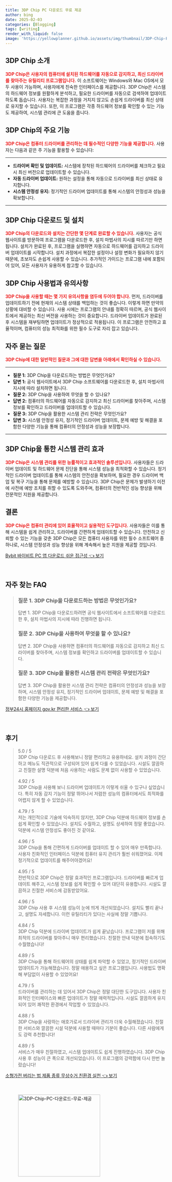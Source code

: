 ```yaml
---
title: 3DP Chip PC 다운로드 무료 제공
author: bing
date: 2025-02-03
categories: [Blogging]
tags: [writing]
render_with_liquid: false
image: 'https://yellowplanner.github.io/assets/img/thumbnail/3DP-Chip-PC-다운로드-무료-제공.webp'
---
```



<h2 id='3DP_Chip_소개'>3DP Chip 소개</h2>

<p><b><span style="color: #ee2323;">3DP Chip은 사용자의 컴퓨터에 설치된 하드웨어를 자동으로 감지하고, 최신 드라이버를 찾아주는 유틸리티 프로그램입니다.</span></b> 이 소프트웨어는 Windows와 Mac OS에서 모두 사용이 가능하며, 사용자에게 친숙한 인터페이스를 제공합니다. 3DP Chip은 시스템의 하드웨어 정보를 원활하게 분석하고, 필요한 드라이버를 자동으로 검색하여 업데이트하도록 돕습니다. 사용자는 복잡한 과정을 거치지 않고도 손쉽게 드라이버를 최신 상태로 유지할 수 있습니다. 또한, 이 프로그램은 각종 하드웨어 정보를 확인할 수 있는 기능도 제공하여, 시스템 관리에 큰 도움을 줍니다.</p>

<h2 id='3DP_Chip_기능'>3DP Chip의 주요 기능</h2>

<p><b><span style="color: #ee2323;">3DP Chip은 컴퓨터 드라이버를 관리하는 데 필수적인 다양한 기능을 제공합니다.</span></b> 사용자는 다음과 같은 주 기능을 활용할 수 있습니다:</p>

<hr />

<ul>
    <li><b>드라이버 확인 및 업데이트:</b> 시스템에 장착된 하드웨어의 드라이버를 체크하고 필요 시 최신 버전으로 업데이트할 수 있습니다.</li>
    <li><b>자동 드라이버 업데이트:</b> 원하는 설정을 통해 자동으로 드라이버를 최신 상태로 유지합니다.</li>
    <li><b>시스템 안정성 유지:</b> 정기적인 드라이버 업데이트를 통해 시스템의 안정성과 성능을 확보합니다.</li>
</ul>

<hr />

<h2 id='3DP_Chip_다운로드'>3DP Chip 다운로드 및 설치</h2>

<p><b><span style="color: #ee2323;">3DP Chip의 다운로드와 설치는 간단한 몇 단계로 완료할 수 있습니다.</span></b> 사용자는 공식 웹사이트를 방문하여 프로그램을 다운로드한 후, 설치 마법사의 지시를 따르기만 하면 됩니다. 설치가 완료된 후, 프로그램을 실행하면 자동으로 하드웨어를 감지하고 드라이버 업데이트를 시작합니다. 설치 과정에서 복잡한 설정이나 설정 변화가 필요하지 않기 때문에, 초보자도 손쉽게 사용할 수 있습니다. 추가적인 가이드는 프로그램 내에 포함되어 있어, 모든 사용자가 유용하게 참고할 수 있습니다.</p>

<h2 id='3DP_Chip_사용법'>3DP Chip 사용법과 유의사항</h2>

<p><b><span style="color: #ee2323;">3DP Chip을 사용할 때는 몇 가지 유의사항을 염두에 두어야 합니다.</span></b> 먼저, 드라이버를 업데이트하기 전에 현재의 시스템 상태를 백업하는 것이 좋습니다. 이렇게 하면 만약의 상황에 대비할 수 있습니다. 사용 시에는 프로그램의 안내를 정확히 따르며, 공식 웹사이트에서 제공하는 최신 버전을 사용하는 것이 중요합니다. 드라이버 업데이트가 완료된 후 시스템을 재부팅하면 업데이트가 정상적으로 적용됩니다. 이 프로그램은 안전하고 효율적이며, 컴퓨터의 성능 최적화를 위한 필수 도구로 자리 잡고 있습니다.</p>

<h2 id='자주_묻는_질문'>자주 묻는 질문</h2>

<p><b><span style="color: #ee2323;">3DP Chip에 대한 일반적인 질문과 그에 대한 답변을 아래에서 확인하실 수 있습니다.</span></b></p>

<hr />

<ul>
    <li><b>질문 1:</b> 3DP Chip을 다운로드하는 방법은 무엇인가요?</li>
    <li><b>답변 1:</b> 공식 웹사이트에서 3DP Chip 소프트웨어를 다운로드한 후, 설치 마법사의 지시에 따라 설치하면 됩니다.</li>
    <li><b>질문 2:</b> 3DP Chip을 사용하여 무엇을 할 수 있나요?</li>
    <li><b>답변 2:</b> 컴퓨터의 하드웨어를 자동으로 감지하고 최신 드라이버를 찾아주며, 시스템 정보를 확인하고 드라이버를 업데이트할 수 있습니다.</li>
    <li><b>질문 3:</b> 3DP Chip을 활용한 시스템 관리 전략은 무엇인가요?</li>
    <li><b>답변 3:</b> 시스템 안정성 유지, 정기적인 드라이버 업데이트, 문제 예방 및 해결을 포함한 다양한 기능을 통해 컴퓨터의 안정성과 성능을 보장합니다.</li>
</ul>

<hr />

<h2 id='3DP_Chip_효과'>3DP Chip을 통한 시스템 관리 효과</h2>

<p><b><span style="color: #ee2323;">3DP Chip은 시스템 관리를 위한 능률적이고 효과적인 솔루션입니다.</span></b> 사용자들은 드라이버 업데이트 및 하드웨어 문제 진단을 통해 시스템 성능을 최적화할 수 있습니다. 정기적인 드라이버 업데이트를 통해 시스템의 안전성을 확보하며, 필요한 경우 드라이버 백업 및 복구 기능을 통해 문제를 예방할 수 있습니다. 3DP Chip은 문제가 발생하기 이전에 사전에 예방 조치를 취할 수 있도록 도와주며, 컴퓨터의 전반적인 성능 향상을 위해 전문적인 지원을 제공합니다.</p>

<h2 id='3DP_Chip_결론'>결론</h2>

<p><b><span style="color: #ee2323;">3DP Chip은 컴퓨터 관리에 있어 효율적이고 실용적인 도구입니다.</span></b> 사용자들은 이를 통해 시스템을 쉽게 관리하고, 드라이버를 간편하게 업데이트할 수 있습니다. 안전하고 신뢰할 수 있는 기능을 갖춘 3DP Chip은 모든 컴퓨터 사용자를 위한 필수 소프트웨어 중 하나로, 시스템 안정성과 성능 향상을 위해 계속해서 높은 지원을 제공할 것입니다.</p>


<p><a class="click-button" title="Bybit 바이비트 PC 앱 다운로드 쉬운 접근성" href="https://yellowplanner.github.io/posts/Bybit-%EB%B0%94%EC%9D%B4%EB%B9%84%ED%8A%B8-PC-%EC%95%B1-%EB%8B%A4%EC%9A%B4%EB%A1%9C%EB%93%9C-%EC%89%AC%EC%9A%B4-%EC%A0%91%EA%B7%BC%EC%84%B1/" rel="dofollow">Bybit 바이비트 PC 앱 다운로드 쉬운 접근성 👈 보기</a></p><br>
<h2 id='자주_찾는_FAQ'>자주 찾는 FAQ</h2>
<div itemscope="" itemtype="https://schema.org/FAQPage"> 
<blockquote> 
<div itemscope="" itemprop="mainEntity" itemtype="https://schema.org/Question"> 
<h3 itemprop="name">질문 1. 3DP Chip을 다운로드하는 방법은 무엇인가요?</h3> 
<div itemscope="" itemprop="acceptedAnswer" itemtype="https://schema.org/Answer"> 
<span itemprop="text"> 
<p>답변 1. 3DP Chip을 다운로드하려면 공식 웹사이트에서 소프트웨어를 다운로드한 후, 설치 마법사의 지시에 따라 진행하면 됩니다.</p> 
</span> 
</div> 
</div> 
<div itemscope="" itemprop="mainEntity" itemtype="https://schema.org/Question"> 
<h3 itemprop="name">질문 2. 3DP Chip을 사용하여 무엇을 할 수 있나요?</h3> 
<div itemscope="" itemprop="acceptedAnswer" itemtype="https://schema.org/Answer"> 
<span itemprop="text"> 
<p>답변 2. 3DP Chip을 사용하면 컴퓨터의 하드웨어를 자동으로 감지하고 최신 드라이버를 찾아주며, 시스템 정보를 확인하고 드라이버를 업데이트할 수 있습니다.</p> 
</span> 
</div> 
</div> 
<div itemscope="" itemprop="mainEntity" itemtype="https://schema.org/Question"> 
<h3 itemprop="name">질문 3. 3DP Chip을 활용한 시스템 관리 전략은 무엇인가요?</h3> 
<div itemscope="" itemprop="acceptedAnswer" itemtype="https://schema.org/Answer"> 
<span itemprop="text"> 
<p>답변 3. 3DP Chip을 활용한 시스템 관리 전략은 컴퓨터의 안정성과 성능을 보장하며, 시스템 안정성 유지, 정기적인 드라이버 업데이트, 문제 예방 및 해결을 포함한 다양한 기능을 제공합니다.</p> 
</span> 
</div> 
</div> 
</blockquote> 
</div>
<p><a class="click-button" title="정부24시 홈페이지 gov.kr 편리한 서비스" href="https://yellowplanner.github.io/posts/%EC%A0%95%EB%B6%8024%EC%8B%9C-%ED%99%88%ED%8E%98%EC%9D%B4%EC%A7%80-gov.kr-%ED%8E%B8%EB%A6%AC%ED%95%9C-%EC%84%9C%EB%B9%84%EC%8A%A4/" rel="dofollow">정부24시 홈페이지 gov.kr 편리한 서비스 👈 보기</a></p><br>
<h2 id='후기'>후기</h2>
<div itemscope itemtype="https://schema.org/Product">
  <blockquote>
  <div itemprop="review" itemscope itemtype="https://schema.org/Review">
      <div itemprop="reviewRating" itemscope itemtype="https://schema.org/Rating"> <span itemprop="ratingValue">5.0</span> / <span itemprop="bestRating">5</span> </div>
      <span itemprop="reviewBody">3DP Chip 다운로드 후 사용해보니 정말 편리하고 유용하네요. 설치 과정이 간단하고 메뉴도 직관적으로 구성되어 있어 쉽게 다룰 수 있었습니다. 시설도 깔끔하고 친절한 설명 덕분에 처음 사용하는 사람도 문제 없이 사용할 수 있었습니다.</span>
  </div>
  <br>
  <div itemprop="review" itemscope itemtype="https://schema.org/Review">
      <div itemprop="reviewRating" itemscope itemtype="https://schema.org/Rating"> <span itemprop="ratingValue">4.92</span> / <span itemprop="bestRating">5</span> </div>
      <span itemprop="reviewBody">3DP Chip을 사용해 보니 드라이버 업데이트가 이렇게 쉬울 수 있구나 싶었습니다. 특히 자동 감지 기능이 정말 뛰어나서 저렴한 성능의 컴퓨터에서도 최적화를 어렵지 않게 할 수 있었습니다.</span>
  </div>
  <br>
  <div itemprop="review" itemscope itemtype="https://schema.org/Review">
      <div itemprop="reviewRating" itemscope itemtype="https://schema.org/Rating"> <span itemprop="ratingValue">4.79</span> / <span itemprop="bestRating">5</span> </div>
      <span itemprop="reviewBody">저는 개인적으로 기술에 익숙하지 않지만, 3DP Chip 덕분에 하드웨어 정보를 손쉽게 확인할 수 있었습니다. 설치도 수월하고, 설명도 상세하여 정말 좋았습니다. 덕분에 시스템 안정성도 좋아진 것 같아요.</span>
  </div>
  <br>
  <div itemprop="review" itemscope itemtype="https://schema.org/Review">
      <div itemprop="reviewRating" itemscope itemtype="https://schema.org/Rating"> <span itemprop="ratingValue">4.96</span> / <span itemprop="bestRating">5</span> </div>
      <span itemprop="reviewBody">3DP Chip을 통해 간편하게 드라이버를 업데이트 할 수 있어 매우 만족합니다. 사용자 친화적인 인터페이스 덕분에 컴퓨터 유지 관리가 훨씬 쉬워졌어요. 이제 정기적으로 업데이트를 해주어야겠어요!</span>
  </div>
  <br>
  <div itemprop="review" itemscope itemtype="https://schema.org/Review">
      <div itemprop="reviewRating" itemscope itemtype="https://schema.org/Rating"> <span itemprop="ratingValue">4.95</span> / <span itemprop="bestRating">5</span> </div>
      <span itemprop="reviewBody">전반적으로 3DP Chip은 정말 효과적인 프로그램입니다. 드라이버를 빠르게 업데이트 해주고, 시스템 정보를 쉽게 확인할 수 있어 대단히 유용합니다. 시설도 깔끔하고 친절한 서비스에 감동받았어요.</span>
  </div>
  <br>
  <div itemprop="review" itemscope itemtype="https://schema.org/Review">
      <div itemprop="reviewRating" itemscope itemtype="https://schema.org/Rating"> <span itemprop="ratingValue">4.96</span> / <span itemprop="bestRating">5</span> </div>
      <span itemprop="reviewBody">3DP Chip 사용 후 시스템 성능이 눈에 띄게 개선되었습니다. 설치도 빨리 끝나고, 설명도 자세합니다. 이런 유틸리티가 있다는 사실에 정말 기쁩니다.</span>
  </div>
  <br>
  <div itemprop="review" itemscope itemtype="https://schema.org/Review">
      <div itemprop="reviewRating" itemscope itemtype="https://schema.org/Rating"> <span itemprop="ratingValue">4.84</span> / <span itemprop="bestRating">5</span> </div>
      <span itemprop="reviewBody">3DP Chip 덕분에 드라이버 업데이트가 쉽게 끝났습니다. 프로그램이 저를 위해 최적의 드라이버를 찾아주니 매우 편리했습니다. 친절한 안내 덕분에 접속하기도 수월했습니다!</span>
  </div>
  <br>
  <div itemprop="review" itemscope itemtype="https://schema.org/Review">
      <div itemprop="reviewRating" itemscope itemtype="https://schema.org/Rating"> <span itemprop="ratingValue">4.89</span> / <span itemprop="bestRating">5</span> </div>
      <span itemprop="reviewBody">3DP Chip을 통해 하드웨어의 상태를 쉽게 파악할 수 있었고, 정기적인 드라이버 업데이트가 가능해졌습니다. 정말 애용하고 싶은 프로그램입니다. 사용법도 명확해 부담없이 사용할 수 있었어요!</span>
  </div>
  <br>
  <div itemprop="review" itemscope itemtype="https://schema.org/Review">
      <div itemprop="reviewRating" itemscope itemtype="https://schema.org/Rating"> <span itemprop="ratingValue">4.79</span> / <span itemprop="bestRating">5</span> </div>
      <span itemprop="reviewBody">드라이버를 관리하는 데 있어서 3DP Chip은 정말 대단한 도구입니다. 사용자 친화적인 인터페이스와 빠른 업데이트가 정말 매력적입니다. 시설도 깔끔하게 유지되어 있어 쾌적한 환경에서 작업할 수 있었습니다.</span>
  </div>
  <br>
  <div itemprop="review" itemscope itemtype="https://schema.org/Review">
      <div itemprop="reviewRating" itemscope itemtype="https://schema.org/Rating"> <span itemprop="ratingValue">4.88</span> / <span itemprop="bestRating">5</span> </div>
      <span itemprop="reviewBody">3DP Chip을 사랑하는 애호가로서 드라이버 관리가 더욱 수월해졌습니다. 친절한 서비스와 깔끔한 시설 덕분에 사용할 때마다 기분이 좋습니다. 다른 사람에게도 강력 추천합니다!</span>
  </div>
  <br>
  <div itemprop="review" itemscope itemtype="https://schema.org/Review">
      <div itemprop="reviewRating" itemscope itemtype="https://schema.org/Rating"> <span itemprop="ratingValue">4.89</span> / <span itemprop="bestRating">5</span> </div>
      <span itemprop="reviewBody">서비스가 매우 친절하였고, 시스템 업데이트도 쉽게 진행하였습니다. 3DP Chip 사용 후 성능이 큰 폭으로 개선되었습니다. 이 프로그램의 강력함에 다시 한번 놀랐습니다!</span>
  </div>
  </blockquote>
</div>
<p><a class="click-button" title="소형가전 버리는 법 제품 종류 무상수거 친환경 실천" href="https://yellowplanner.github.io/posts/%EC%86%8C%ED%98%95%EA%B0%80%EC%A0%84-%EB%B2%84%EB%A6%AC%EB%8A%94-%EB%B2%95-%EC%A0%9C%ED%92%88-%EC%A2%85%EB%A5%98-%EB%AC%B4%EC%83%81%EC%88%98%EA%B1%B0-%EC%B9%9C%ED%99%98%EA%B2%BD-%EC%8B%A4%EC%B2%9C/" rel="dofollow">소형가전 버리는 법 제품 종류 무상수거 친환경 실천 👈 보기</a></p><br>
<figure class="image"><img src="https://yellowplanner.github.io/assets/img/thumbnail/3DP-Chip-PC-다운로드-무료-제공.webp" alt="3DP-Chip-PC-다운로드-무료-제공" width="256" height="256"></figure>